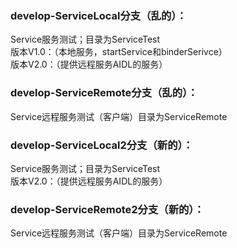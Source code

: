 ### develop-ServiceLocal分支（乱的）： 
Service服务测试；目录为ServiceTest  
版本V1.0：（本地服务，startService和binderSerivce）  
版本V2.0：（提供远程服务AIDL的服务）
	
### develop-ServiceRemote分支（乱的）： 
Service远程服务测试（客户端）目录为ServiceRemote

### develop-ServiceLocal2分支（新的）： 
Service服务测试；目录为ServiceTest  
版本V2.0：（提供远程服务AIDL的服务）

### develop-ServiceRemote2分支（新的）： 
Service远程服务测试（客户端）目录为ServiceRemote
